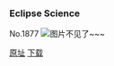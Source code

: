 ### Eclipse Science
No.1877
![图片不见了~~~](https://imgs.xkcd.com/comics/eclipse_science.png)

[原址](https://xkcd.com//1877) [下载](https://imgs.xkcd.com/comics/eclipse_science.png)

